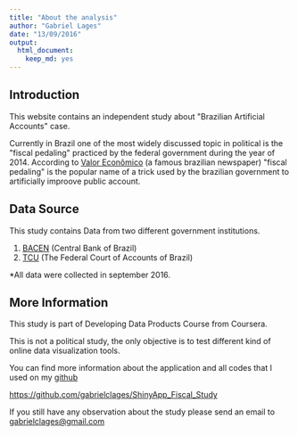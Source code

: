 ```yaml
---
title: "About the analysis"
author: "Gabriel Lages"
date: "13/09/2016"
output: 
  html_document: 
    keep_md: yes
---
```


## Introduction

This website contains an independent study about "Brazilian Artificial Accounts" case.

Currently in Brazil one of the most widely discussed topic in political is the "fiscal pedaling" practiced by the federal government during the year of 2014. According to [Valor Econômico](http://www.valor.com.br/node/4100334) (a famous brazilian newspaper) "fiscal pedaling" is the popular name of a trick used by the brazilian government to artificially improove public account.

## Data Source

This study contains Data from two different government institutions.

1. [BACEN](http://www.bcb.gov.br/en/#!/home) (Central Bank of Brazil)
2. [TCU](http://portal.tcu.gov.br/english/home.htm) (The Federal Court of Accounts of Brazil)

*All data were collected in september 2016.

## More Information

This study is part of Developing Data Products Course from Coursera.

This is not a political study, the only objective is to test different kind of online data visualization tools.

You can find more information about the application and all codes that I used on my [github](https://github.com/gabrielclages/ShinyApp_Fiscal_Study)

https://github.com/gabrielclages/ShinyApp_Fiscal_Study

If you still have any observation about the study please send an email to gabrielclages@gmail.com
